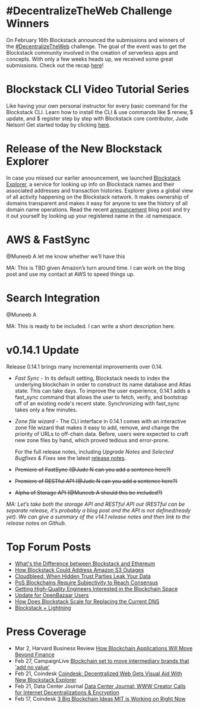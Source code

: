 # #DecentralizeTheWeb Challenge Winners
  On February 16th Blockstack announced the submissions and winners of the [#DecentralizeTheWeb](https://twitter.com/hashtag/DecentralizeTheWeb?src=hash) challenge. The goal of the event was to get the Blockstack community involved in the creation of serverless apps and concepts. With only a few weeks heads up, we received some great submissions. Check out the recap [here](https://forum.blockstack.org/t/the-decentralizetheweb-recap/746)! 

# Blockstack CLI Video Tutorial Series
  Like having your own personal instructor for every basic command for the Blockstack CLI. Learn how to install the CLI & use commands like $ renew, $ update, and $ register step by step with Blockstack core contributor, Jude Nelson! Get started today by clicking [here](https://www.youtube.com/playlist?list=PLXS8JJHIn4nGCU2uW85dHXpkQJ7QA5JkX).

# Release of the New Blockstack Explorer
  In case you missed our earlier announcement, we launched [Blockstack Explorer](https://explorer.blockstack.org/), a service for looking up info on Blockstack names and their associated addresses and transaction histories. Explorer gives a global view of all activity happening on the Blockstack network. It makes ownership of domains transparent and makes it easy for anyone to see the history of all domain name operations. Read the recent [announcement](http://blockstack.us14.list-manage1.com/track/click?u=394a2b5cfee9c4b0f7525b009&id=4c40716416&e=a5f3df994e) blog post and try it out yourself by looking up your registered name in the .id namespace.

# AWS & FastSync

@Muneeb A let me know whether we’ll have this

MA: This is TBD given Amazon’s turn around time. I can work on the blog post and use my contact at AWS to speed things up.

# Search Integration

@Muneeb A

MA: This is ready to be included. I can write a short description here.

# v0.14.1 Update
  Release 0.14.1 brings many incremental improvements over 0.14. 
- *Fast Sync* -  In its default setting, Blockstack needs to index the underlying blockchain in order to construct its name database and Atlas state. This can take days. To improve the user experience, 0.14.1 adds a fast_sync command that allows the user to fetch, verify, and bootstrap off of an existing node's recent state. Synchronizing with fast_sync takes only a few minutes.
- *Zone file wizard* - The CLI interface in 0.14.1 comes with an interactive zone file wizard that makes it easy to add, remove, and change the priority of URLs to off-chain data. Before, users were expected to craft new zone files by hand, which proved tedious and error-prone.
  
  For the full release notes, including *Upgrade Notes* and *Selected Bugfixes & Fixes* see the latest [release notes](https://github.com/blockstack/blockstack-core/blob/rc-0.14.1b/release_notes/changelog-0.14.1.md).
- ~~Premiere of FastSync (@Jude N can you add a sentence here?)~~
- ~~Premiere of RESTful API (@Jude N can you add a sentence here?)~~
- ~~Alpha of Storage API (@Muneeb A should this be included?)~~

_MA: Let’s take both the storage API and RESTful API out (RESTful can be separate release, it’s probably a blog post and the API is not defined/ready yet). We can give a summary of the v14.1 release notes and then link to the release notes on Github._

# Top Forum Posts
- [What's the Difference between Blockstack and Ethereum](https://forum.blockstack.org/t/what-is-the-difference-between-blockstack-and-ethereum/781/5)
- [How Blockstack Could Address Amazon S3 Outages](https://forum.blockstack.org/t/how-blockstack-could-address-amazon-s3-outages/773/6)
- [Cloudbleed: When Hidden Trust Parties Leak Your Data](https://forum.blockstack.org/t/cloudbleed-when-hidden-trusted-parties-leak-your-data/757)
- [PoS Blockchains Require Subjectivity to Reach Consensus](https://forum.blockstack.org/t/pos-blockchains-require-subjectivity-to-reach-consensus/762)
- [Getting High-Quality Engineers Interested in the Blockchain Space](https://forum.blockstack.org/t/getting-high-quality-engineers-interested-in-the-blockchain-space/749)
- [Update for OpenBazaar Users](https://forum.blockstack.org/t/update-for-openbazaar-users/688)
- [How Does Blockstack Scale for Replacing the Current DNS](https://forum.blockstack.org/t/how-does-blockstack-scale-for-things-like-replacing-the-current-dns-system-as-whole/533) 
- [Blockstack + Lightning](https://forum.blockstack.org/t/blockstack-lightning/689?u=larry)

# Press Coverage
- Mar 2, Harvard Business Review [How Blockchain Applications Will Move Beyond Finance](https://hbr.org/2017/03/how-blockchain-applications-will-move-beyond-finance)
- Feb 27, CampaignLive [Blockchain set to move intermediary brands that 'add no value'](http://www.campaignlive.co.uk/article/blockchain-set-remove-intermediary-brands-add-no-value/1425502#bgF4o1fOCacJEQuf.99)
- Feb 21, Coindesk [Coindesk: Decentralized Web Gets Visual Aid With New Blockstack Explorer](http://www.coindesk.com/decentralized-web-gets-visual-aid-new-blockstack-explorer/?utm_content=buffer7d93f&utm_medium=social&utm_source=twitter.com&utm_campaign=buffer)
- Feb 21, Data Center Journal [Data Center Journal: WWW Creator Calls for Internet Decentralizations & Encryption](https://www.datacenterjournal.com/world-wide-web-creator-calls-internet-decentralization-encryption/)
- Feb 17, Coindesk [3 Big Blockchain Ideas MIT is Working on Right Now](http://www.coindesk.com/3-big-blockchain-ideas-mit-working-right-now/)

